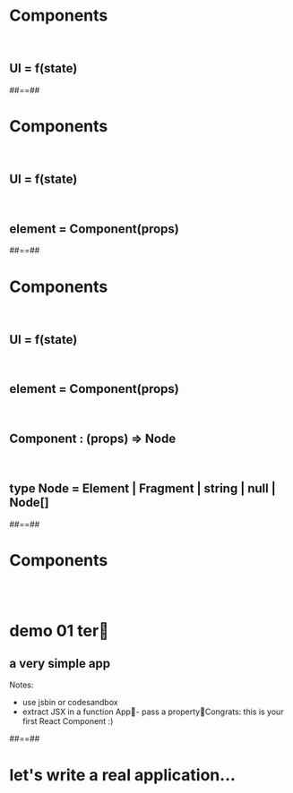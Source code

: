 <!-- .slide: class="center" -->

# Components

<br />

## UI = f(state)

##==##

<!-- .slide: class="center" -->

# Components

<br />

## UI = f(state)

<br/>

## element = Component(props)

##==##

<!-- .slide: class="center" -->

# Components

<br />

## UI = f(state)

<br />

## element = Component(props)

<br />

## Component : (props) => Node

<br />

## type Node = Element | Fragment | string | null | Node[]

##==##

<!-- .slide: class="center" -->

# Components

<br/><br/>

# demo 01 ter

## a very simple app

Notes:

- use jsbin or codesandbox
- extract JSX in a function App- pass a propertyCongrats: this is your first React Component :)

##==##

# let's write a real application...
